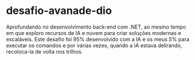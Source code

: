 # desafio-avanade-dio
Aprofundando no desenvolvimento back-end com .NET, ao mesmo tempo em que exploro recursos de IA e nuvem para criar soluções modernas e escaláveis.
Este desafio foi 95% desenvolvido com a IA e os meus 5% para executar os comandos e por várias vezes, quando a IA estava delirando, recoloca-la de volta nos trilhos.
